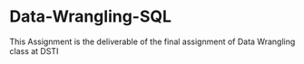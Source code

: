 # Data-Wrangling-SQL
This Assignment is the deliverable of the final assignment of Data Wrangling class at DSTI
